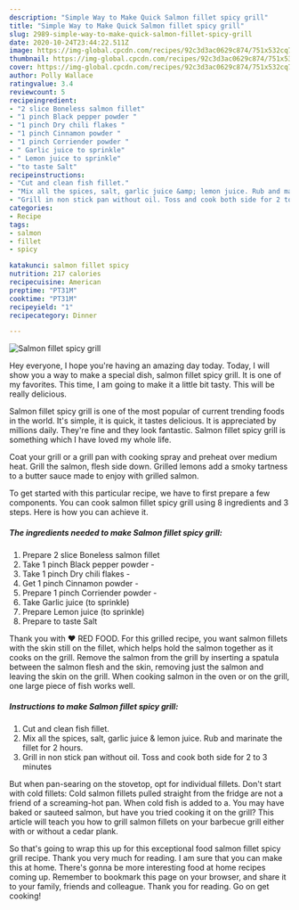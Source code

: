 ```yaml
---
description: "Simple Way to Make Quick Salmon fillet spicy grill"
title: "Simple Way to Make Quick Salmon fillet spicy grill"
slug: 2989-simple-way-to-make-quick-salmon-fillet-spicy-grill
date: 2020-10-24T23:44:22.511Z
image: https://img-global.cpcdn.com/recipes/92c3d3ac0629c874/751x532cq70/salmon-fillet-spicy-grill-recipe-main-photo.jpg
thumbnail: https://img-global.cpcdn.com/recipes/92c3d3ac0629c874/751x532cq70/salmon-fillet-spicy-grill-recipe-main-photo.jpg
cover: https://img-global.cpcdn.com/recipes/92c3d3ac0629c874/751x532cq70/salmon-fillet-spicy-grill-recipe-main-photo.jpg
author: Polly Wallace
ratingvalue: 3.4
reviewcount: 5
recipeingredient:
- "2 slice Boneless salmon fillet"
- "1 pinch Black pepper powder "
- "1 pinch Dry chili flakes "
- "1 pinch Cinnamon powder "
- "1 pinch Corriender powder "
- " Garlic juice to sprinkle"
- " Lemon juice to sprinkle"
- "to taste Salt"
recipeinstructions:
- "Cut and clean fish fillet."
- "Mix all the spices, salt, garlic juice &amp; lemon juice. Rub and marinate the fillet for 2 hours."
- "Grill in non stick pan without oil. Toss and cook both side for 2 to 3 minutes"
categories:
- Recipe
tags:
- salmon
- fillet
- spicy

katakunci: salmon fillet spicy 
nutrition: 217 calories
recipecuisine: American
preptime: "PT31M"
cooktime: "PT31M"
recipeyield: "1"
recipecategory: Dinner

---
```



![Salmon fillet spicy grill](https://img-global.cpcdn.com/recipes/92c3d3ac0629c874/751x532cq70/salmon-fillet-spicy-grill-recipe-main-photo.jpg)

Hey everyone, I hope you're having an amazing day today. Today, I will show you a way to make a special dish, salmon fillet spicy grill. It is one of my favorites. This time, I am going to make it a little bit tasty. This will be really delicious.

Salmon fillet spicy grill is one of the most popular of current trending foods in the world. It's simple, it is quick, it tastes delicious. It is appreciated by millions daily. They're fine and they look fantastic. Salmon fillet spicy grill is something which I have loved my whole life.

Coat your grill or a grill pan with cooking spray and preheat over medium heat. Grill the salmon, flesh side down. Grilled lemons add a smoky tartness to a butter sauce made to enjoy with grilled salmon.


To get started with this particular recipe, we have to first prepare a few components. You can cook salmon fillet spicy grill using 8 ingredients and 3 steps. Here is how you can achieve it.

<!--inarticleads1-->

##### The ingredients needed to make Salmon fillet spicy grill:

1. Prepare 2 slice Boneless salmon fillet
1. Take 1 pinch Black pepper powder -
1. Take 1 pinch Dry chili flakes -
1. Get 1 pinch Cinnamon powder -
1. Prepare 1 pinch Corriender powder -
1. Take  Garlic juice (to sprinkle)
1. Prepare  Lemon juice (to sprinkle)
1. Prepare to taste Salt


Thank you with ❤️ RED FOOD. For this grilled recipe, you want salmon fillets with the skin still on the fillet, which helps hold the salmon together as it cooks on the grill. Remove the salmon from the grill by inserting a spatula between the salmon flesh and the skin, removing just the salmon and leaving the skin on the grill. When cooking salmon in the oven or on the grill, one large piece of fish works well. 

<!--inarticleads2-->

##### Instructions to make Salmon fillet spicy grill:

1. Cut and clean fish fillet.
1. Mix all the spices, salt, garlic juice &amp; lemon juice. Rub and marinate the fillet for 2 hours.
1. Grill in non stick pan without oil. Toss and cook both side for 2 to 3 minutes


But when pan-searing on the stovetop, opt for individual fillets. Don&#39;t start with cold fillets: Cold salmon fillets pulled straight from the fridge are not a friend of a screaming-hot pan. When cold fish is added to a. You may have baked or sauteed salmon, but have you tried cooking it on the grill? This article will teach you how to grill salmon fillets on your barbecue grill either with or without a cedar plank. 

So that's going to wrap this up for this exceptional food salmon fillet spicy grill recipe. Thank you very much for reading. I am sure that you can make this at home. There's gonna be more interesting food at home recipes coming up. Remember to bookmark this page on your browser, and share it to your family, friends and colleague. Thank you for reading. Go on get cooking!
